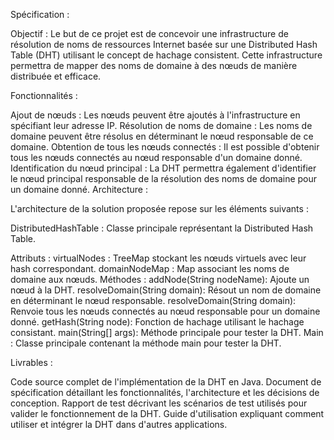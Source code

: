 Spécification :

Objectif : Le but de ce projet est de concevoir une infrastructure de résolution de noms de ressources Internet basée sur une Distributed Hash Table (DHT) utilisant le concept de hachage consistent. Cette infrastructure permettra de mapper des noms de domaine à des nœuds de manière distribuée et efficace.

Fonctionnalités :

Ajout de nœuds : Les nœuds peuvent être ajoutés à l'infrastructure en spécifiant leur adresse IP.
Résolution de noms de domaine : Les noms de domaine peuvent être résolus en déterminant le nœud responsable de ce domaine.
Obtention de tous les nœuds connectés : Il est possible d'obtenir tous les nœuds connectés au nœud responsable d'un domaine donné.
Identification du nœud principal : La DHT permettra également d'identifier le nœud principal responsable de la résolution des noms de domaine pour un domaine donné.
Architecture :

L'architecture de la solution proposée repose sur les éléments suivants :

DistributedHashTable : Classe principale représentant la Distributed Hash Table.

Attributs :
virtualNodes : TreeMap stockant les nœuds virtuels avec leur hash correspondant.
domainNodeMap : Map associant les noms de domaine aux nœuds.
Méthodes :
addNode(String nodeName): Ajoute un nœud à la DHT.
resolveDomain(String domain): Résout un nom de domaine en déterminant le nœud responsable.
resolveDomain(String domain): Renvoie tous les nœuds connectés au nœud responsable pour un domaine donné.
getHash(String node): Fonction de hachage utilisant le hachage consistant.
main(String[] args): Méthode principale pour tester la DHT.
Main : Classe principale contenant la méthode main pour tester la DHT.

Livrables :

Code source complet de l'implémentation de la DHT en Java.
Document de spécification détaillant les fonctionnalités, l'architecture et les décisions de conception.
Rapport de test décrivant les scénarios de test utilisés pour valider le fonctionnement de la DHT.
Guide d'utilisation expliquant comment utiliser et intégrer la DHT dans d'autres applications.